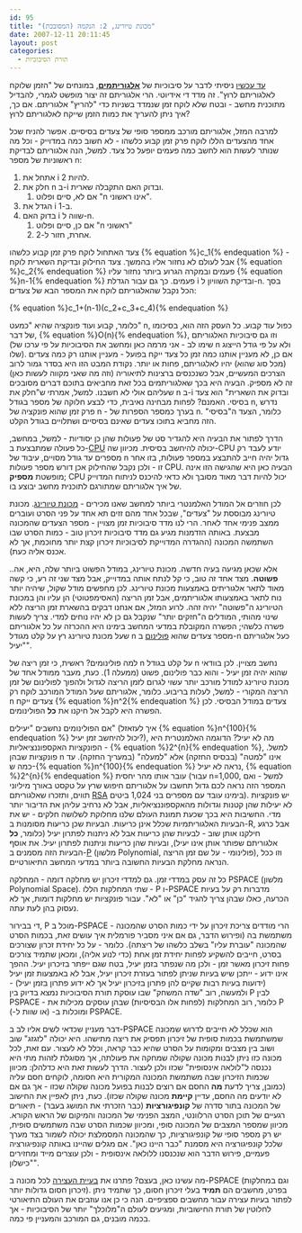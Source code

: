 ```yaml
---
id: 95
title: "מכונת טיורינג, 2: הנקמה (המסובכת)"
date: 2007-12-11 20:11:45
layout: post
categories: 
  - תורת הסיבוכיות
---
```

<a href="http://www.gadial.net/2007/12/05/complexity_intro/">עד עכשיו</a> ניסיתי לדבר על סיבוכיות של <a href="http://he.wikipedia.org/wiki/%D7%90%D7%9C%D7%92%D7%95%D7%A8%D7%99%D7%AA%D7%9D"><strong>אלגוריתמים</strong></a>, במונחים של "הזמן שלוקח לאלגוריתם לרוץ". זה מדד די אידיוטי. הרי אלגוריתם זה יצור מופשט לגמרי, להבדיל מתוכנית מחשב - ובטח שלא לוקח זמן שנמדד בשניות כדי "להריץ" אלגוריתם. אם כך, איך ניתן להעריך את כמות הזמן שייקח לאלגוריתם לרוץ?

למרבה המזל, אלגוריתם מורכב ממספר סופי של צעדים בסיסיים. אפשר להניח שכל אחד מהצעדים הללו לוקח פרק זמן קבוע כלשהו - לא חשוב כמה במדוייק - וכל מה שנותר לעשות הוא לחשב כמה פעמים יופעל כל צעד. למשל, הנה אלגוריתם לבדיקת ראשוניות של מספר n:
<ol>
	<li>אתחל את i להיות 2.</li>
	<li>חלק את n ב-i ובדוק האם התקבלה שארית.
<ol>
	<li>אם לא, סיים ופלוט "n אינו ראשוני".</li>
</ol>
</li>
	<li>הגדל את i ב-1.</li>
	<li>בדוק האם i שווה ל-n.
<ol>
	<li>אם כן, סיים ופלוט "n ראשוני"</li>
	<li>אחרת, חזור ל-2.</li>
</ol>
</li>
</ol>
צעד האתחול לוקח פרק זמן קבוע כלשהו {% equation %}c_1{% endequation %} - אבל לעולם לא נחזור אליו בהמשך. צעד החילוק ובדיקת השארית לוקח {% equation %}c_2{% endequation %} פעמים ובמקרה הגרוע ביותר נחזור עליו {% equation %}n-1{% endequation %} פעמים. כך גם עבור הגדלת i ובדיקת השוויון ל-n. בסך הכל נקבל שהאלגוריתם לוקח את המספר הבא של צעדים:

{% equation %}c_1+(n-1)(c_2+c_3+c_4){% endequation %}

כלומר, קבוע ועוד פונקציה שהיא "כמעט" n, כפול עוד קבוע. כל העסק הזה הוא, בסיכומו של דבר, {% equation %}O(n){% endequation %}, וזו גם סיבוכיות האלגוריתם (שימו לב - אני מרמה כאן ומחשב את הסיבוכיות על פי ערכו של n ולא על פי גודל הייצוג שלו). אם כן, לא מעניין אותנו כמה זמן כל צעד ייקח בפועל - מעניין אותנו רק כמה צעדים (מכל סוג שהוא) יהיו לאלגוריתם, פחות או יותר. נקודת המבט הזו היא בסדר גמור לרוב הצרכים המעשיים, אבל כשנכנסים ברצינות לתיאוריה (וזה מה שאני מקווה לעשות כאן) זה לא מספיק. הבעיה היא בכך שאלגוריתמים בכל זאת מחביאים בתוכם דברים מסובכים שעליהם אולי לא חשבנו. למשל, אמרתי ש"חלק את n ב-i ובדוק את השארית" הוא צעד בסיסי. האמנם? לפחות מבחינה נאיבית, כדי לבצע חלוקה של מספר בגודל n, נדרש פרק זמן שהוא פונקציה של n - בערך כמספר הספרות של n. כלומר, הצעד ה"בסיסי" הזה מחביא בתוכו צעדים שאינם בסיסיים ושתלויים בגודל הקלט.

הדרך לפתור את הבעיה היא להגדיר סט של פעולות שהן כן יסודיות - למשל, במחשב, כל פעולה שמתבצעת ב-<a href="http://he.wikipedia.org/wiki/CPU">CPU</a> יכולה להיחשב בסיסית. מכיוון שה-CPU יודע לעבד רק מספרים עד גודל מסויים, עיבוד של n גדול יהיה חייב להתבצע במספר פעולות, בזו אחר זו - ולכן נקבל שהחילוק אכן דורש מספר פעולות CPU. הבעיה כאן היא שהגישה הזו אינה מופשטת <strong>מספיק</strong>; CPU יכול להיות דבר מאוד מסובך ולא כדאי להיכנס לניתוח המדוייק של איך אלגוריתם שמתורגם לתוכנית מחשב יבוצע בו.

לכן חוזרים אל המודל האלמנטרי ביותר למחשב שאנו מכירים - <a href="http://he.wikipedia.org/wiki/%D7%9E%D7%9B%D7%95%D7%A0%D7%AA_%D7%98%D7%99%D7%95%D7%A8%D7%99%D7%A0%D7%92">מכונת טיורינג</a>. מכונת טיורינג מבוססת על "צעדים", שבכל אחד מהם זזים תא אחד על פני הסרט ועוברים ממצב פנימי אחד לאחר. הרי לנו מדד סיבוכיות זמן מצויין - מספר הצעדים שהמכונה מבצעת. באותה הזדמנות מגיע גם מדד סיבוכיות זיכרון טוב - כמות הסרט שבו השתמשה המכונה (ההגדרה המדוייקת לסיבוכיות זיכרון קצת יותר מחוכמת, אך לא אכנס אליה כעת).

אלא שכאן מגיעה בעיה חדשה. מכונת טיורינג, במודל הפשוט ביותר שלה, היא, אה.. <strong>פשוטה</strong>. מצד אחד זה טוב, כי קל לנתח אותה במדוייק, אבל מצד שני זה רע, כי קשה מאוד לתאר אלגוריתים באמצעות מכונת טיורינג. לכן מחפשים מודל שקול, שיהיה יותר נוח לתאר באמצעותו אלגוריתמים, אבל זמן הריצה (האסימפטוטי) הן עליו והן במכונת הטיורינג ה"פשוטה" יהיה זהה. לרוע המזל, אם אנחנו דבקים בהשארת זמן הריצה ללא שינוי מהותי, המודלים ה"חזקים יותר" שנקבל גם כן לא יהיו נוחים למדי. צריך לעשות פשרה כלשהי; הפשרה המקובלת במדעי המחשב בימינו היא ההכרזה על כל אלגוריתם שעל מכונת טיורינג רץ על קלט מגודל n מספר צעדים שהוא <a href="http://he.wikipedia.org/wiki/%D7%A4%D7%95%D7%9C%D7%99%D7%A0%D7%95%D7%9D">פולינום</a> ב-n כעל אלגוריתם "יעיל".

למה פולינומים? ראשית, כי זמן ריצה של n על קלט בגודל n נחשב מצויין. לכן בוודאי שהוא יהיה זמן יעיל - והוא כבר פולינום, פשוט (ממעלה 1). כעת, מעבר ממודל אחד של מכונת טיורינג למודל מורכב יותר עשוי לגרום לזמן הריצה לגדול ולהפוך לפולינום של זמן הריצה המקורי - למשל, לעלות בריבוע. כלומר, אלגוריתם שעל המודל המורכב לוקח רק n צעדים ייקח {% equation %}n^2{% endequation %} צעדים במודל הבסיסי. לכן הפשרה היא לקבל אל חיקנו את <strong>כל</strong> הפולינומים.

אם הפולינומים נחשבים "יעילים" (איך לעזאזל {% equation %}n^{100}{% endequation %} יכול להיחשב זמן יעיל?), מה לא יעיל? הדוגמה האלמנטרית היא הפונקציות האקספוננציאליות - {% equation %}2^{n}{% endequation %}, למשל. פונקציות שבהן n אינו "למטה" (בבסיס החזקה) אלא "למעלה" (במעריך החזקה). עד כמה ש-{% equation %}n^{100}{% endequation %} נראה לא יעיל, {% equation %}2^{n}{% endequation %} עובר אותו מהר יחסית (עבור n=1,000, למשל - ואם המספר הזה נראה לכם גדול תחשבו על אלגוריתם חיפוש שרץ על טקסט באורך מיליוני תווים, ותזכרו שאלגוריתם <a href="http://he.wikipedia.org/wiki/RSA">RSA</a> בימינו עובד עם מספרים בני 1,024 ביטים). יש פונקציות לא יעילות שהן קטנות וגדולות מהאקספוננציאליות, אבל לא נרחיב עליהן את הדיבור יותר מדי. החשיבות היא בכך שכעת תמונת העולם שלנו מחלוקת לשלושה חלקים - יש את הבעיות האלגוריתמיות שכלל אינן כריעות. הבעיות שכן כריעות מסומנות ב-R, אבל כרגע חילקנו אותן שוב - לבעיות שהן כריעות אבל לא ניתנות לפתרון יעיל (כלומר, <strong>כל</strong> אלגוריתם שפותר אותן אינו יעיל), ובעיות שהן כריעות וניתנות לפתרון יעיל. את אוסף הבעיות הזה מסמנים ב-<a href="http://he.wikipedia.org/wiki/P_%28%D7%9E%D7%93%D7%A2%D7%99_%D7%94%D7%9E%D7%97%D7%A9%D7%91%29">P</a> (מלשון Polynomial, פולינומי - על שם זמן הריצה), וזו ככל הנראה מחלקת הבעיות החשובה ביותר במדעי המחשב התיאורטיים.

כל זה עסק במדדי זמן. גם למדדי זיכרון יש מחלקה דומה - המחלקה PSPACE (מלשון Polynomial Space). שתי המחלקות הללו - P ו-PSPACE מדברות רק על בעיות הכרעה, כאלו שבהן צריך להגיד "כן" או "לא". עבור פונקציות יש מחלקות דומות, אך לא נעסוק בהן לעת עתה.

די בבירור, P מוכל ב-PSPACE - הרי מודדים צריכת זיכרון על ידי כמות הסרט שהמכונה משתמשת בה (ופירוש הדבר, גם אם איני מסביר פורמלית איך עושים זאת, בכמות הסרט שהמכונה "עוברת עליו" בשלב כלשהו של ריצתה). כלומר - על כל יחידת זכרון שצורכים בסרט, חייבים להשקיע לפחות יחידת זמן אחת (כדי לנוע אליה), ומכאן שתמיד צורכים פחות זיכרון מאשר זמן - ולכן מה שנפתר בזמן יעיל, בטח שגם ייפתר בזיכרון יעיל. ההפך אינו ידוע - ייתכן שיש בעיות שניתן לפתור בעזרת זיכרון יעיל, אבל לא באמצעות זמן יעיל (ידועות בעיות רבות שקיים להן פתרון בזיכרון יעיל אך לא ידוע פתרון בזמן יעיל) - ולמעשה, רוב "שדה המשחק" שבו עוסקת תורת הסיבוכיות נמצא בדיוק בין P לבין PSPACE - כלומר, רוב המחלקות (לפחות אלו הבסיסיות) שבהן עוסקים מכילות את P ומוכלות ב- (או שוות ל-) PSPACE.

דבר מעניין שכדאי לשים אליו לב ב-PSPACE הוא שכלל לא חייבים לדרוש שמכונה שמשתמשת בכמות סופית של זיכרון תפסיק את ריצה מתישהו. היא יכולה "לזגזג" שוב ושוב בין מצבים ומקומות על הסרט שהיא כבר קראה, וכלל לא לעצור. עם זאת, לכל מכונה כזו ניתן לבנות מכונה שקולה שמחקה את פעולתה, אך מסוגלת לזהות מתי היא נכנסה ל"לולאה אינסופית" שכזו ולכן לעצור. הדרך לעשות זאת היא כדלהלן: מכיוון שכמות הזיכרון שבה משתמשת המכונה המקורית היא חסומה, לוקחים חסם עליה (כמובן, צריך לדעת <strong>מה</strong> החסם אם רוצים לבנות בפועל מכונה שקולה שכזו - אך גם אם לא יודעים מה החסם, עדיין <strong>קיימת</strong> מכונה שקולה שכזו). כעת, ניתן לאפיין את החישוב של המכונה בתור סדרה של <strong>קונפיגורציות</strong> (כבר הזכרתי את המושג בעבר) - תיאורים רגעיים של תוכן הסרט הרלוונטי, המצב הפנימי של המכונה והמיקום של הראש הקורא. מכיוון שמספר המצבים של המכונה סופי, ומכיוון שכמות הסרט שבה משתמשים סופית, יש רק מספר סופי של קונפיגורציות, כך שהמכונה המסמלצת יכולה לשמור בצד מערך שלכל קונפיגורציה היא מסמנת "כבר היינו כאן". אם מגלים שהיינו באותה קונפיגורציה פעמיים, פירוש הדבר הוא שנכנסנו ללולאה אינסופית - ולכן עוצרים מייד ומחזירים "כישלון".

מה עשינו כאן, בעצם? פתרנו את <a href="http://www.gadial.net/2007/09/26/halting_problem/">בעיית העצירה</a> לכל מכונה ב-PSPACE (וגם במחלקות זיכרון חסום גדולות יותר). בפרט, מחשבים הם <strong>תמיד</strong> בעלי זיכרון חסום, כך שתמיד ניתן לפתור בעיות עצירה עבור מחשבים ספציפיים. הנה כי כן אנו עוזבים את העולם התיאורטי לחלוטין של תורת החישוביות, ומגיעים לעולם ה"מלוכלך" יותר של הסיבוכיות - אך בכמה מובנים, גם המורכב והמעניין פי כמה.
